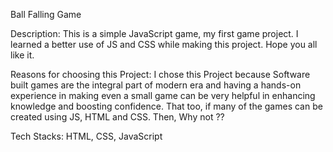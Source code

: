 Ball Falling Game

Description:
This is a simple JavaScript game, my first game project. I learned a better use of JS and CSS while making this project. Hope you all like it.

Reasons for choosing this Project:
I chose this Project because Software built games are the integral part of modern era and having a hands-on experience in making even a small game can be very helpful in enhancing knowledge and boosting confidence. That too, if many of the games can be created using JS, HTML and CSS. Then, Why not ??

Tech Stacks:
HTML, CSS, JavaScript


